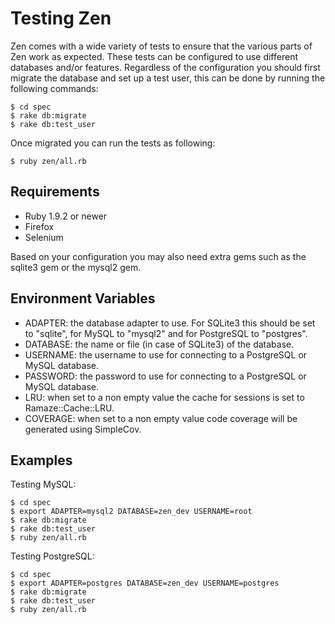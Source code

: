 # Testing Zen

Zen comes with a wide variety of tests to ensure that the various parts of Zen
work as expected. These tests can be configured to use different databases
and/or features. Regardless of the configuration you should first migrate the
database and set up a test user, this can be done by running the following
commands:

    $ cd spec
    $ rake db:migrate
    $ rake db:test_user

Once migrated you can run the tests as following:

    $ ruby zen/all.rb

## Requirements

* Ruby 1.9.2 or newer
* Firefox
* Selenium

Based on your configuration you may also need extra gems such as the sqlite3 gem
or the mysql2 gem.

## Environment Variables

* ADAPTER: the database adapter to use. For SQLite3 this should be set to
  "sqlite", for MySQL to "mysql2" and for PostgreSQL to "postgres".
* DATABASE: the name or file (in case of SQLite3) of the database.
* USERNAME: the username to use for connecting to a PostgreSQL or MySQL
  database.
* PASSWORD: the password to use for connecting to a PostgreSQL or MySQL
  database.
* LRU: when set to a non empty value the cache for sessions is set to
  Ramaze::Cache::LRU.
* COVERAGE: when set to a non empty value code coverage will be generated using
  SimpleCov.

## Examples

Testing MySQL:

    $ cd spec
    $ export ADAPTER=mysql2 DATABASE=zen_dev USERNAME=root
    $ rake db:migrate
    $ rake db:test_user
    $ ruby zen/all.rb

Testing PostgreSQL:

    $ cd spec
    $ export ADAPTER=postgres DATABASE=zen_dev USERNAME=postgres
    $ rake db:migrate
    $ rake db:test_user
    $ ruby zen/all.rb
